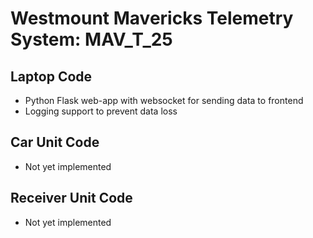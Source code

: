 # Westmount Mavericks Telemetry System: MAV_T_25
## Laptop Code
- Python Flask web-app with websocket for sending data to frontend
- Logging support to prevent data loss

## Car Unit Code
- Not yet implemented

## Receiver Unit Code
- Not yet implemented
